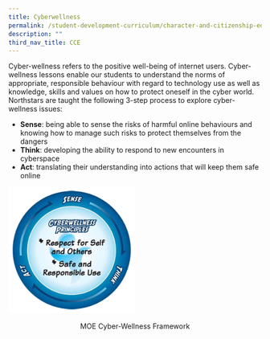 ```yaml
---
title: Cyberwellness
permalink: /student-development-curriculum/character-and-citizenship-education/cyberwellness/
description: ""
third_nav_title: CCE
---
```

<p>Cyber-wellness refers to the positive well-being of internet users. Cyber-wellness lessons enable our students to understand the norms of appropriate, responsible behaviour with regard to technology use as well as knowledge, skills and values on how to protect oneself in the cyber world. Northstars are taught the following 3-step process to explore cyber-wellness issues:</p>
<ul>
<li><strong>Sense</strong>: being able to sense the risks of harmful online behaviours and knowing how to manage such risks to protect themselves from the dangers</li>
<li><strong>Think</strong>: developing the ability to respond to new encounters in cyberspace</li>
<li><strong>Act</strong>: translating their understanding into actions that will keep them safe online</li>
</ul>
<img style="width: 50%;" src="/images/cyber.png" />
<p style="text-align: center;">MOE Cyber-Wellness Framework</p>